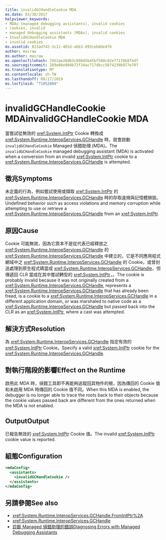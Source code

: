 ```yaml
---
title: invalidGCHandleCookie MDA
ms.date: 03/30/2017
helpviewer_keywords:
- MDAs (managed debugging assistants), invalid cookies
- cookies, invalid
- managed debugging assistants (MDAs), invalid cookies
- InvalidGCHandleCookie MDA
- invalid cookies
ms.assetid: 613ad742-3c11-401d-a6b3-893ceb8de4f8
author: mairaw
ms.author: mairaw
ms.openlocfilehash: 7452ae28d63c89845b45bf500c02e771f0b8f4df
ms.sourcegitcommit: 289e06e904b72f34ac717dbcc5074239b977e707
ms.translationtype: MT
ms.contentlocale: zh-TW
ms.lasthandoff: 09/17/2019
ms.locfileid: "71052604"
---
```

# <a name="invalidgchandlecookie-mda"></a><span data-ttu-id="dd871-102">invalidGCHandleCookie MDA</span><span class="sxs-lookup"><span data-stu-id="dd871-102">invalidGCHandleCookie MDA</span></span>
<span data-ttu-id="dd871-103">當嘗試從無效的 <xref:System.IntPtr> Cookie 轉換成 <xref:System.Runtime.InteropServices.GCHandle> 時，就會啟動 `invalidGCHandleCookie` Managed 偵錯助理 (MDA)。</span><span class="sxs-lookup"><span data-stu-id="dd871-103">The `invalidGCHandleCookie` managed debugging assistant (MDA) is activated when a conversion from an invalid <xref:System.IntPtr> cookie to a <xref:System.Runtime.InteropServices.GCHandle> is attempted.</span></span>  
  
## <a name="symptoms"></a><span data-ttu-id="dd871-104">徵兆</span><span class="sxs-lookup"><span data-stu-id="dd871-104">Symptoms</span></span>  
 <span data-ttu-id="dd871-105">未定義的行為，例如嘗試使用或擷取 <xref:System.IntPtr> 的 <xref:System.Runtime.InteropServices.GCHandle> 時的存取違規與記憶體損毀。</span><span class="sxs-lookup"><span data-stu-id="dd871-105">Undefined behavior such as access violations and memory corruption while attempting to use or retrieve a <xref:System.Runtime.InteropServices.GCHandle> from an <xref:System.IntPtr>.</span></span>  
  
## <a name="cause"></a><span data-ttu-id="dd871-106">原因</span><span class="sxs-lookup"><span data-stu-id="dd871-106">Cause</span></span>  
 <span data-ttu-id="dd871-107">Cookie 可能無效，因為它原本不是從代表已經釋放之 <xref:System.Runtime.InteropServices.GCHandle> 的 <xref:System.Runtime.InteropServices.GCHandle> 中建立的，它是不同應用程式網域中之 <xref:System.Runtime.InteropServices.GCHandle> 的 Cookie，或曾封送處理到原生程式碼當成 <xref:System.Runtime.InteropServices.GCHandle>，但傳遞回 CLR 當成在其中嘗試轉型的 <xref:System.IntPtr>，。</span><span class="sxs-lookup"><span data-stu-id="dd871-107">The cookie is probably invalid because it was not originally created from a <xref:System.Runtime.InteropServices.GCHandle>, represents a <xref:System.Runtime.InteropServices.GCHandle> that has already been freed, is a cookie to a <xref:System.Runtime.InteropServices.GCHandle> in a different application domain, or was marshaled to native code as a <xref:System.Runtime.InteropServices.GCHandle> but passed back into the CLR as an <xref:System.IntPtr>, where a cast was attempted.</span></span>  
  
## <a name="resolution"></a><span data-ttu-id="dd871-108">解決方式</span><span class="sxs-lookup"><span data-stu-id="dd871-108">Resolution</span></span>  
 <span data-ttu-id="dd871-109">為 <xref:System.Runtime.InteropServices.GCHandle> 指定有效的 <xref:System.IntPtr> Cookie。</span><span class="sxs-lookup"><span data-stu-id="dd871-109">Specify a valid <xref:System.IntPtr> cookie for the <xref:System.Runtime.InteropServices.GCHandle>.</span></span>  
  
## <a name="effect-on-the-runtime"></a><span data-ttu-id="dd871-110">對執行階段的影響</span><span class="sxs-lookup"><span data-stu-id="dd871-110">Effect on the Runtime</span></span>  
 <span data-ttu-id="dd871-111">啟用此 MDA 時，偵錯工具即不再能夠追蹤回其物件的根，因為傳回的 Cookie 值和未啟用 MDA 時傳回的 Cookie 值不同。</span><span class="sxs-lookup"><span data-stu-id="dd871-111">When this MDA is enabled, the debugger is no longer able to trace the roots back to their objects because the cookie values passed back are different from the ones returned when the MDA is not enabled.</span></span>  
  
## <a name="output"></a><span data-ttu-id="dd871-112">Output</span><span class="sxs-lookup"><span data-stu-id="dd871-112">Output</span></span>  
 <span data-ttu-id="dd871-113">已報告無效的 <xref:System.IntPtr> Cookie 值。</span><span class="sxs-lookup"><span data-stu-id="dd871-113">The invalid <xref:System.IntPtr> cookie value is reported.</span></span>  
  
## <a name="configuration"></a><span data-ttu-id="dd871-114">組態</span><span class="sxs-lookup"><span data-stu-id="dd871-114">Configuration</span></span>  
  
```xml  
<mdaConfig>  
  <assistants>  
    <invalidGCHandleCookie />  
  </assistants>  
</mdaConfig>  
```  
  
## <a name="see-also"></a><span data-ttu-id="dd871-115">另請參閱</span><span class="sxs-lookup"><span data-stu-id="dd871-115">See also</span></span>

- <xref:System.Runtime.InteropServices.GCHandle.FromIntPtr%2A>
- <xref:System.Runtime.InteropServices.GCHandle>
- [<span data-ttu-id="dd871-116">診斷 Managed 偵錯助理的錯誤</span><span class="sxs-lookup"><span data-stu-id="dd871-116">Diagnosing Errors with Managed Debugging Assistants</span></span>](diagnosing-errors-with-managed-debugging-assistants.md)
